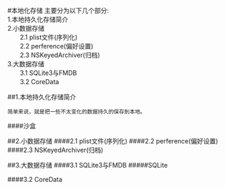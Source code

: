 #本地化存储
主要分为以下几个部分:   
1.本地持久化存储简介    
2.小数据存储  
　　2.1 plist文件(序列化)  
　　2.2 perference(偏好设置)  
　　2.3 NSKeyedArchiver(归档)  
3.大数据存储  
　　3.1 SQLite3与FMDB  
　　3.2 CoreData  

##1.本地持久化存储简介

	简单来说，就是把一些不太变化的数据持久的保存到本地。

####沙盒

##2.小数据存储
####2.1 plist文件(序列化)
####2.2 perference(偏好设置)
####2.3 NSKeyedArchiver(归档)

##3.大数据存储
####3.1 SQLite3与FMDB
#####SQLite
	

####3.2 CoreData 